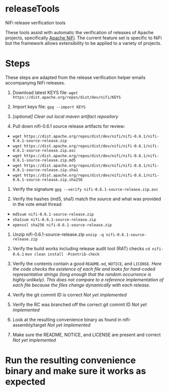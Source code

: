 # releaseTools
NiFi release verification tools

These tools assist with automatic the verification of releases of Apache projects, specifically [Apache NiFi](https://nifi.apache.org). The current feature set is specific to NiFi but the framework allows extensibility to be applied to a variety of projects. 

# Steps

These steps are adapted from the release verification helper emails accompanying NiFi releases. 

1. Download latest KEYS file:
 `wget https://dist.apache.org/repos/dist/dev/nifi/KEYS`

1. Import keys file:
 `gpg --import KEYS`

1. _[optional] Clear out local maven artifact repository_

1. Pull down nifi-0.6.1 source release artifacts for review:

* `wget https://dist.apache.org/repos/dist/dev/nifi/nifi-0.6.1/nifi-0.6.1-source-release.zip`
* `wget https://dist.apache.org/repos/dist/dev/nifi/nifi-0.6.1/nifi-0.6.1-source-release.zip.asc`
* `wget https://dist.apache.org/repos/dist/dev/nifi/nifi-0.6.1/nifi-0.6.1-source-release.zip.md5`
* `wget https://dist.apache.org/repos/dist/dev/nifi/nifi-0.6.1/nifi-0.6.1-source-release.zip.sha1`
* `wget https://dist.apache.org/repos/dist/dev/nifi/nifi-0.6.1/nifi-0.6.1-source-release.zip.sha256`

1. Verify the signature
 `gpg --verify nifi-0.6.1-source-release.zip.asc`

1. Verify the hashes (md5, sha1) match the source and what was provided
in the vote email thread
 * `md5sum nifi-0.6.1-source-release.zip`
 * `sha1sum nifi-0.6.1-source-release.zip`
 * `openssl sha256 nifi-0.6.1-source-release.zip`

1. Unzip nifi-0.6.1-source-release.zip
  `unzip -q nifi-0.6.1-source-release.zip`

1. Verify the build works including release audit tool (RAT) checks
 `cd nifi-0.6.1`
 `mvn clean install -Pcontrib-check`

1. Verify the contents contain a good `README.md`, `NOTICE`, and `LICENSE`.
  _Here the code checks the existence of each file and looks for hard-coded representative strings (long enough that the random occurrence is highly unlikely). This does not compare to a reference implementation of each file because the files change dynamically with each release._

1. Verify the git commit ID is correct
  _Not yet implemented_
  
1. Verify the RC was branched off the correct git commit ID
  _Not yet implemented_

1. Look at the resulting convenience binary as found in nifi-assembly/target
  _Not yet implemented_
  
1. Make sure the README, NOTICE, and LICENSE are present and correct
  _Not yet implemented_
# Run the resulting convenience binary and make sure it works as expected
